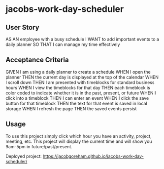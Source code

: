 # jacobs-work-day-scheduler

## User Story

AS AN employee with a busy schedule
I WANT to add important events to a daily planner
SO THAT I can manage my time effectively

## Acceptance Criteria

GIVEN I am using a daily planner to create a schedule
WHEN I open the planner
THEN the current day is displayed at the top of the calendar
WHEN I scroll down
THEN I am presented with timeblocks for standard business hours
WHEN I view the timeblocks for that day
THEN each timeblock is color coded to indicate whether it is in the past, present, or future
WHEN I click into a timeblock
THEN I can enter an event
WHEN I click the save button for that timeblock
THEN the text for that event is saved in local storage
WHEN I refresh the page
THEN the saved events persist

## Usage

To use this project simply click which hour you have an activity, project, meeting, etc. 
This project will display the current time and will show you 9am-5pm in future/past/present.

Deployed project: 
https://jacobgoreham.github.io/jacobs-work-day-scheduler/

